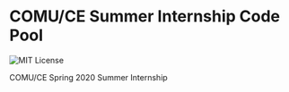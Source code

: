 # COMU/CE Summer Internship Code Pool
![MIT License](https://img.shields.io/github/license/trabdlkarim/comu-ce-summer-internship)

COMU/CE Spring 2020 Summer Internship
